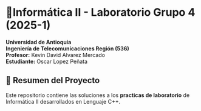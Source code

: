 # 🚀Informática II - Laboratorio Grupo 4 (2025-1)

**Universidad de Antioquia**  
**Ingeniería de Telecomunicaciones Región (536)**  
**Profesor:** Kevin David Alvarez Mercado  
**Estudiante:** Oscar Lopez Peñata

## 🚀 Resumen del Proyecto
Este repositorio contiene las soluciones a los **practicas de laboratorio** de Informática II desarrollados en Lenguaje C++.
